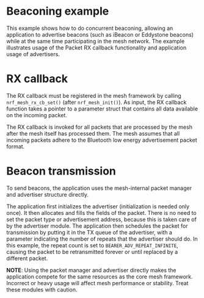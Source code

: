 # Beaconing example

This example shows how to do concurrent beaconing, allowing an application to 
advertise beacons (such as iBeacon or Eddystone beacons) while at the same time
participating in the mesh network. The example illustrates usage of the Packet RX 
callback functionality and application usage of advertisers.

# RX callback

The RX callback must be registered in the mesh framework by calling
`nrf_mesh_rx_cb_set()` (after `nrf_mesh_init()`). As input, the RX callback
function takes a pointer to a parameter struct that
contains all data available on the incoming packet.

The RX callback is invoked for all packets that are processed by the mesh after the mesh
itself has processed them. The mesh assumes that all incoming packets adhere to the
Bluetooth low energy advertisement packet format.

# Beacon transmission

To send beacons, the application uses the mesh-internal packet manager and
advertiser structure directly. 

The application first initializes the advertiser (initialization is needed only once).
It then allocates and fills the fields of the packet. There is no need to set
the packet type or advertisement address, because this is
taken care of by the advertiser module. The application then schedules the packet
for transmission by putting it in the TX queue of the advertiser, with a parameter
indicating the number of repeats that the advertiser should do. In this example,
the repeat count is set to `BEARER_ADV_REPEAT_INFINITE`, causing the packet to
be retransmitted forever or until replaced by a different packet.

**NOTE**: Using the packet manager and advertiser directly makes the
application compete for the same resources as the core mesh framework. Incorrect or
heavy usage will affect mesh performance or stability. Treat these modules
with caution.

